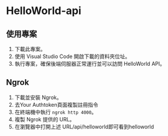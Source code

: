 # HelloWorld-api

## 使用專案

1. 下載此專案。
2. 使用 Visual Studio Code 開啟下載的資料夾位址。
3. 執行專案，確保後端伺服器正常運行並可以訪問 HelloWorld API。

## Ngrok

1. 下載並安裝 Ngrok。
2. 去Your Authtoken頁面複製註冊指令
3. 在終端機中執行 `ngrok http 4000`。
4. 複製 Ngrok 提供的 URL。
5. 在瀏覽器中打開上述 URL/api/helloworld即可看到helloworld
